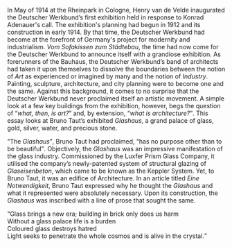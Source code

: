 ---
---

<p>In May of 1914 at the Rheinpark in Cologne, Henry van de Velde inaugurated the Deutscher Werkbund’s first exhibition held in response to Konrad Adenauer's call. The exhibition's planning had begun in 1912 and its construction in early 1914. By that time, the Deutscher Werkbund had become at the forefront of Germany's project for modernity and industrialism. <i>Vom Sofakissen zum Städtebau</i>, the time had now come for the Deutscher Werkbund to announce itself with a grandiose exhibition. As forerunners of the Bauhaus, the Deutscher Werkbund’s band of architects had taken it upon themselves to dissolve the boundaries between the notion of <em>Art</em> as experienced or imagined by many and the notion of <em>Industry</em>. Painting, sculpture, architecture, and city planning were to become one and the same. Against this background, it comes to no surprise that the Deutscher Werkbund never proclaimed itself an artistic movement. A simple look at a few key buildings from the exhibition, however, begs the question of <q><i>what, then, is art?</i></q> and, by extension, <q><i>what is architecture?</i></q>. This essay looks at Bruno Taut’s exhibited <i>Glashaus</i>, a grand palace of glass, gold, silver, water, and precious stone.</p>

<p><q>The <i>Glashaus</i></q>, Bruno Taut had proclaimed, <q>has no purpose other than to be beautiful</q>. Objectively, the <i>Glashaus</i> was an impressive manifestation of the glass industry. Commissioned by the Luxfer Prism Glass Company, it utilised the company’s newly-patented system of structural glazing of <dfn>Glaseisenbeton</dfn>, which came to be known as the Keppler System. Yet, to Bruno Taut, it was an edifice of Architecture. In an article titled <i>Eine Notwendigkeit</i>, Bruno Taut expressed why he thought the <i>Glashaus</i> and what it represented were absolutely necessary. Upon its construction, the <i>Glashaus</i> was inscribed with a line of prose that sought the same.</p>

<p><q>Glass brings a new era; building in brick only does us harm <br /> Without a glass palace life is a burden <br /> Coloured glass destroys hatred <br /> Light seeks to penetrate the whole cosmos and is alive in the crystal.</q></p>
